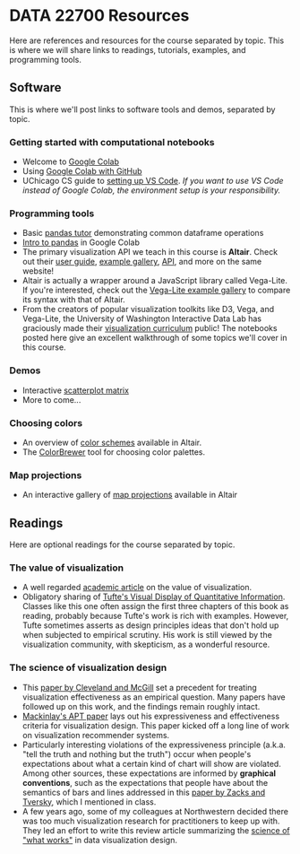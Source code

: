 # DATA 22700 Resources

Here are references and resources for the course separated by topic. 
This is where we will share links to readings, tutorials, examples, and programming tools.


## Software

This is where we'll post links to software tools and demos, separated by topic.

### Getting started with computational notebooks

- Welcome to [Google Colab](https://colab.research.google.com/drive/16pBJQePbqkz3QFV54L4NIkOn1kwpuRrj#scrollTo=u1wdmFKqylSI)
- Using [Google Colab with GitHub](https://colab.research.google.com/github/googlecolab/colabtools/blob/master/notebooks/colab-github-demo.ipynb)
- UChicago CS guide to [setting up VS Code](https://uchicago-cs.github.io/student-resource-guide/vscode/about.html). *If you want to use VS Code instead of Google Colab, the environment setup is your responsibility.*

### Programming tools

- Basic [pandas tutor](https://pandastutor.com/) demonstrating common dataframe operations
- [Intro to pandas](https://colab.research.google.com/notebooks/mlcc/intro_to_pandas.ipynb#scrollTo=JndnmDMp66FL) in Google Colab
- The primary visualization API we teach in this course is **Altair**. Check out their [user guide](https://altair-viz.github.io/user_guide/data.html), [example gallery](https://altair-viz.github.io/gallery/index.html), [API](https://altair-viz.github.io/user_guide/API.html), and more on the same website! 
- Altair is actually a wrapper around a JavaScript library called Vega-Lite. If you're interested, check out the [Vega-Lite example gallery](https://vega.github.io/vega-lite/examples/) to compare its syntax with that of Altair.
- From the creators of popular visualization toolkits like D3, Vega, and Vega-Lite, the University of Washington Interactive Data Lab has graciously made their [visualization curriculum](https://github.com/uwdata/visualization-curriculum) public! The notebooks posted here give an excellent walkthrough of some topics we'll cover in this course.

### Demos

- Interactive [scatterplot matrix](https://vega.github.io/vega/examples/brushing-scatter-plots/)
- More to come...

### Choosing colors

- An overview of [color schemes](https://observablehq.com/@d3/color-schemes) available in Altair.
- The [ColorBrewer](https://colorbrewer2.org/#type=sequential&scheme=BuGn&n=3) tool for choosing color palettes.

### Map projections

- An interactive gallery of [map projections](https://observablehq.com/@d3/projection-transitions) available in Altair


## Readings

Here are optional readings for the course separated by topic.

### The value of visualization

- A well regarded [academic article](https://www.cc.gatech.edu/~stasko/7450/Papers/vanwijk-vis05.pdf) on the value of visualization.
- Obligatory sharing of [Tufte's Visual Display of Quantitative Information](http://faculty.salisbury.edu/~jtanderson/teaching/cosc311/fa21/files/tufte.pdf). Classes like this one often assign the first three chapters of this book as reading, probably because Tufte's work is rich with examples. However, Tufte sometimes asserts as design principles ideas that don't hold up when subjected to empirical scrutiny. His work is still viewed by the visualization community, with skepticism, as a wonderful resource.

### The science of visualization design

- This [paper by Cleveland and McGill](http://euclid.psych.yorku.ca/www/psy6135/papers/ClevelandMcGill1984.pdf) set a precedent for treating visualization effectiveness as an empirical question. Many papers have followed up on this work, and the findings remain roughly intact.
- [Mackinlay's APT paper](https://info.sice.indiana.edu/~katy/S637-S11/Mackinlay86.pdf) lays out his expressiveness and effectiveness criteria for visualization design. This paper kicked off a long line of work on visualization recommender systems.
- Particularly interesting violations of the expressiveness principle (a.k.a. "tell the truth and nothing but the truth") occur when people's expectations about what a certain kind of chart will show are violated. Among other sources, these expectations are informed by **graphical conventions**, such as the expectations that people have about the semantics of bars and lines addressed in this [paper by Zacks and Tversky](https://dcl.wustl.edu/files/2017/09/zacksmemcog99-12d5ktx.pdf), which I mentioned in class.
- A few years ago, some of my colleagues at Northwestern decided there was too much visualization research for practitioners to keep up with. They led an effort to write this review article summarizing the [science of "what works"](https://journals.sagepub.com/doi/reader/10.1177/15291006211051956) in data visualization design.





